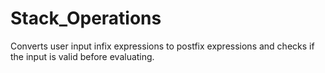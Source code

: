 # Stack_Operations
Converts user input infix expressions to postfix expressions and checks if the input is valid before evaluating.
